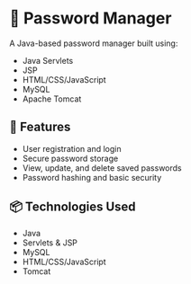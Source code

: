 # 🔐 Password Manager

A Java-based password manager built using:
- Java Servlets
- JSP
- HTML/CSS/JavaScript
- MySQL
- Apache Tomcat

## 📂 Features

- User registration and login
- Secure password storage
- View, update, and delete saved passwords
- Password hashing and basic security

## 📦 Technologies Used

- Java
- Servlets & JSP
- MySQL
- HTML/CSS/JavaScript
- Tomcat
